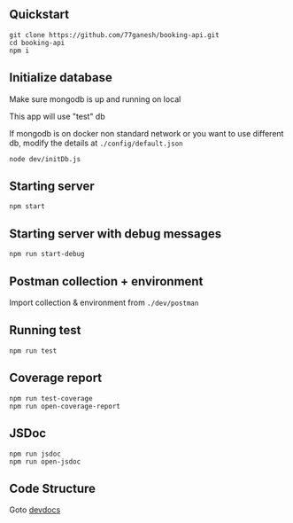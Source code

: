 ## Quickstart

```
git clone https://github.com/77ganesh/booking-api.git
cd booking-api
npm i
```

## Initialize database
Make sure mongodb is up and running on local


This app will use "test" db


If mongodb is on docker non standard network or you want to use
different db, modify the details at `./config/default.json`
```
node dev/initDb.js
```

## Starting server
```
npm start
```

## Starting server with debug messages
```
npm run start-debug
```

## Postman collection + environment
Import collection & environment from `./dev/postman`

## Running test
```
npm run test
```

##

## Coverage report
```
npm run test-coverage
npm run open-coverage-report
```

## JSDoc
```
npm run jsdoc
npm run open-jsdoc
```

## Code Structure
Goto [devdocs](dev/devdocs.md)
